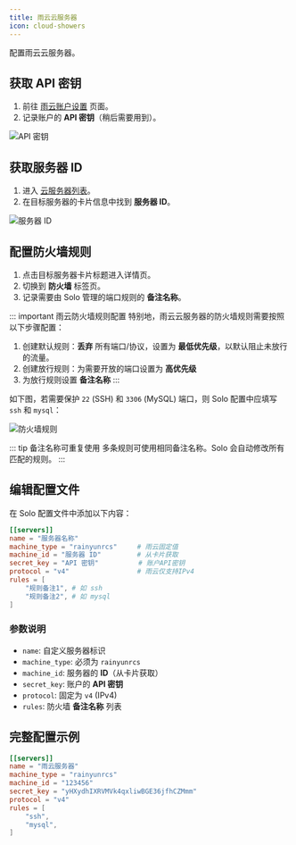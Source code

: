 ```yaml
---
title: 雨云云服务器
icon: cloud-showers
---
```


配置雨云云服务器。

## 获取 API 密钥
1. 前往 [雨云账户设置](https://app.rainyun.com/account/settings/api-key) 页面。
2. 记录账户的 **API 密钥**（稍后需要用到）。

![API 密钥](/assets/guide/config/server/rainyun-apitoken.webp)

## 获取服务器 ID
1. 进入 [云服务器列表](https://app.rainyun.com/apps/rcs/list)。
2. 在目标服务器的卡片信息中找到 **服务器 ID**。

![服务器 ID](/assets/guide/config/server/rainyun-serverid.webp)

## 配置防火墙规则
1. 点击目标服务器卡片标题进入详情页。
2. 切换到 **防火墙** 标签页。
3. 记录需要由 Solo 管理的端口规则的 **备注名称**。

::: important 雨云防火墙规则配置
特别地，雨云云服务器的防火墙规则需要按照以下步骤配置：
1. 创建默认规则：**丢弃** 所有端口/协议，设置为 **最低优先级**，以默认阻止未放行的流量。
2. 创建放行规则：为需要开放的端口设置为 **高优先级**
3. 为放行规则设置 **备注名称**
:::

如下图，若需要保护 `22` (SSH) 和 `3306` (MySQL) 端口，则 Solo 配置中应填写 `ssh` 和 `mysql`：

![防火墙规则](/assets/guide/config/server/rainyun-firewallrules.webp)

::: tip 备注名称可重复使用
多条规则可使用相同备注名称。Solo 会自动修改所有匹配的规则。
:::

## 编辑配置文件
在 Solo 配置文件中添加以下内容：

```toml
[[servers]]
name = "服务器名称"
machine_type = "rainyunrcs"     # 雨云固定值
machine_id = "服务器 ID"         # 从卡片获取
secret_key = "API 密钥"          # 账户API密钥
protocol = "v4"                 # 雨云仅支持IPv4
rules = [
    "规则备注1", # 如 ssh
    "规则备注2", # 如 mysql
]
```

### 参数说明
* `name`: 自定义服务器标识
* `machine_type`: 必须为 `rainyunrcs`
* `machine_id`: 服务器的 **ID**（从卡片获取）
* `secret_key`: 账户的 **API 密钥**
* `protocol`: 固定为 `v4` (IPv4)
* `rules`: 防火墙 **备注名称** 列表

## 完整配置示例
```toml
[[servers]]
name = "雨云服务器"
machine_type = "rainyunrcs"
machine_id = "123456"
secret_key = "yHXydhIXRVMVk4qxliwBGE36jfhCZMmm"
protocol = "v4"
rules = [
    "ssh",
    "mysql",
]
```
